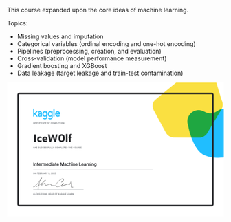 This course expanded upon the core ideas of machine learning.

Topics:
- Missing values and imputation
- Categorical variables (ordinal encoding and one-hot encoding)
- Pipelines (preprocessing, creation, and evaluation)
- Cross-validation (model performance measurement)
- Gradient boosting and XGBoost
- Data leakage (target leakage and train-test contamination)

![alt text](https://github.com/IceW0lf/learning-portfolio/blob/main/Kaggle/05%20-%20Intermediate%20Machine%20Learning/Certificate%20-%20Intermediate%20Machine%20Learning.png)
